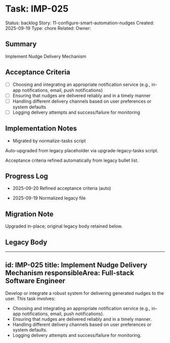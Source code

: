 # Task: IMP-025
Status: backlog
Story: 11-configure-smart-automation-nudges
Created: 2025-09-19
Type: chore
Related:
Owner:

## Summary
Implement Nudge Delivery Mechanism

## Acceptance Criteria

- [ ] Choosing and integrating an appropriate notification service (e.g., in-app notifications, email, push notifications)
- [ ] Ensuring that nudges are delivered reliably and in a timely manner
- [ ] Handling different delivery channels based on user preferences or system defaults
- [ ] Logging delivery attempts and success/failure for monitoring

## Implementation Notes
- Migrated by normalize-tasks script

Auto-upgraded from legacy placeholder via upgrade-legacy-tasks script.


Acceptance criteria refined automatically from legacy bullet list.
## Progress Log
- 2025-09-20 Refined acceptance criteria (auto)

- 2025-09-19 Normalized legacy file
## Migration Note
Upgraded in-place; original legacy body retained below.

## Legacy Body
---
id: IMP-025
title: Implement Nudge Delivery Mechanism
responsibleArea: Full-stack Software Engineer
---
Develop or integrate a robust system for delivering generated nudges to the user. This task involves:
*   Choosing and integrating an appropriate notification service (e.g., in-app notifications, email, push notifications).
*   Ensuring that nudges are delivered reliably and in a timely manner.
*   Handling different delivery channels based on user preferences or system defaults.
*   Logging delivery attempts and success/failure for monitoring.